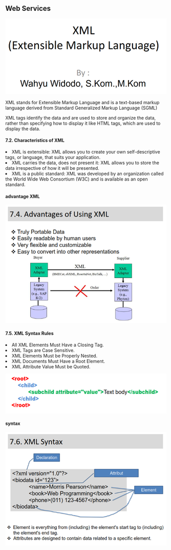 # <h2>Web Services</h2>

![alt text](https://github.com/Asky-M/Elrahma/blob/master/Pictures/(xml)what_is.png)

XML stands for Extensible Markup Language and is a text-based markup language
derived from Standard Generalized Markup Language (SGML)

XML tags identify the data and are used to store and organize the data, rather 
than specifying how to display it like HTML tags, which are used to 
display the data.

<h4>7.2. Characteristics of XML</h4>
<li>XML is extensible: XML allows you to create your own self-descriptive
tags, or language, that suits your application.</li>
<li>XML carries the data, does not present it: XML allows you to store
the data irrespective of how it will be presented.</li>
<li>XML is a public standard: XML was developed by an organization 
called the World Wide Web Consortium (W3C) and is available as 
an open standard.</li>

<h4>advantage XML</h4>

![alt text](https://github.com/Asky-M/Elrahma/blob/master/Pictures/(xml)advantage.png)

<h4>7.5. XML Syntax Rules</h4>
<li> All XML Elements Must Have a Closing Tag.</li>
<li> XML Tags are Case Sensitive.</li>
<li> XML Elements Must be Properly Nested.</li>
<li> XML Documents Must Have a Root Element.</li>
<li> XML Attribute Value Must be Quoted.</li>

![alt text](https://github.com/Asky-M/Elrahma/blob/master/Pictures/(xml)rule.png)

<h4>syntax</h4>

![alt text](https://github.com/Asky-M/Elrahma/blob/master/Pictures/(xml)syntax.png)

